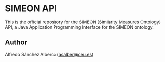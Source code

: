 # SIMEON API
This is the official repository for the SIMEON (Similarity Measures Ontology) API, a Java Application Programming Interface for the SIMEON ontology.

## Author
Alfredo Sánchez Alberca (asalber@ceu.es)
